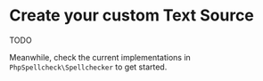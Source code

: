 # Create your custom Text Source
TODO

Meanwhile, check the current implementations in `PhpSpellcheck\Spellchecker` to
get started.
